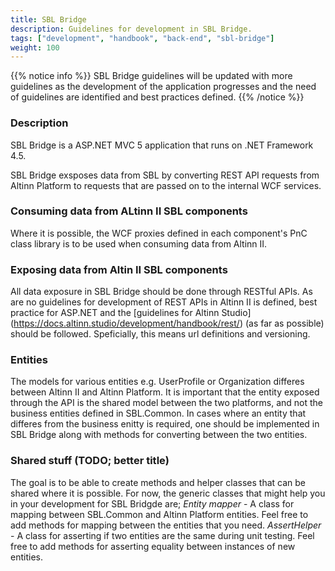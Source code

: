 ```yaml
---
title: SBL Bridge
description: Guidelines for development in SBL Bridge.
tags: ["development", "handbook", "back-end", "sbl-bridge"]
weight: 100
---
```


{{% notice info %}}
SBL Bridge guidelines will be updated with more guidelines as the development of the application progresses and the need of guidelines are identified and best practices defined.
{{% /notice %}}

### Description 
SBL Bridge is a ASP.NET MVC 5 application that runs on .NET Framework 4.5. 

SBL Bridge exsposes data from SBL by converting REST API requests from Altinn Platform to requests that are passed on to the internal WCF services.  

### Consuming data from ALtinn II SBL components
Where it is possible, the WCF proxies defined in each component's PnC class library is to be used when consuming data from Altinn II. 

### Exposing data from Altin II SBL components
All data exposure in SBL Bridge should be done through RESTful APIs. As are no guidelines for development of REST APIs in Altinn II is defined, best practice for ASP.NET and the [guidelines for Altinn Studio] (https://docs.altinn.studio/development/handbook/rest/) (as far as possible) should be followed.
Speficially, this means url definitions and versioning.  

### Entities
The models for various entities e.g. UserProfile or Organization differes between Altinn II and Altinn Platform. It is important that the entity exposed through the API is the shared model between the two platforms, and not the business entities defined in SBL.Common.
In cases where an entity that differes from the business enitty is required, one should be implemented in SBL Bridge along with methods for converting between the two entities. 

### Shared stuff (TODO; better title)
The goal is to be able to create methods and helper classes that can be shared where it is possible. For now, the generic classes that might help you in your development for SBL Bridgde are;
*Entity mapper* - A class for mapping between SBL.Common and Altinn Platform entities. Feel free to add methods for mapping between the entities that you need.
*AssertHelper* - A class for asserting if two entities are the same during unit testing. Feel free to add methods for asserting equality between instances of new entities.